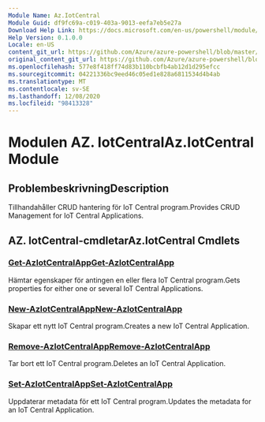 ```yaml
---
Module Name: Az.IotCentral
Module Guid: df9fc69a-c019-403a-9013-eefa7eb5e27a
Download Help Link: https://docs.microsoft.com/en-us/powershell/module/az.iotcentral
Help Version: 0.1.0.0
Locale: en-US
content_git_url: https://github.com/Azure/azure-powershell/blob/master/src/IotCentral/IotCentral/help/Az.IotCentral.md
original_content_git_url: https://github.com/Azure/azure-powershell/blob/master/src/IotCentral/IotCentral/help/Az.IotCentral.md
ms.openlocfilehash: 577e8f418ff74d83b110bcbfb4ab12d1d295efcc
ms.sourcegitcommit: 04221336bc9eed46c05ed1e828a6811534d4b4ab
ms.translationtype: MT
ms.contentlocale: sv-SE
ms.lasthandoff: 12/08/2020
ms.locfileid: "98413328"
---
```

# <span data-ttu-id="3e467-101">Modulen AZ. IotCentral</span><span class="sxs-lookup"><span data-stu-id="3e467-101">Az.IotCentral Module</span></span>
## <span data-ttu-id="3e467-102">Problembeskrivning</span><span class="sxs-lookup"><span data-stu-id="3e467-102">Description</span></span>
<span data-ttu-id="3e467-103">Tillhandahåller CRUD hantering för IoT Central program.</span><span class="sxs-lookup"><span data-stu-id="3e467-103">Provides CRUD Management for IoT Central Applications.</span></span>

## <span data-ttu-id="3e467-104">AZ. IotCentral-cmdletar</span><span class="sxs-lookup"><span data-stu-id="3e467-104">Az.IotCentral Cmdlets</span></span>
### [<span data-ttu-id="3e467-105">Get-AzIotCentralApp</span><span class="sxs-lookup"><span data-stu-id="3e467-105">Get-AzIotCentralApp</span></span>](Get-AzIotCentralApp.md)
<span data-ttu-id="3e467-106">Hämtar egenskaper för antingen en eller flera IoT Central program.</span><span class="sxs-lookup"><span data-stu-id="3e467-106">Gets properties for either one or several IoT Central Applications.</span></span>

### [<span data-ttu-id="3e467-107">New-AzIotCentralApp</span><span class="sxs-lookup"><span data-stu-id="3e467-107">New-AzIotCentralApp</span></span>](New-AzIotCentralApp.md)
<span data-ttu-id="3e467-108">Skapar ett nytt IoT Central program.</span><span class="sxs-lookup"><span data-stu-id="3e467-108">Creates a new IoT Central Application.</span></span>

### [<span data-ttu-id="3e467-109">Remove-AzIotCentralApp</span><span class="sxs-lookup"><span data-stu-id="3e467-109">Remove-AzIotCentralApp</span></span>](Remove-AzIotCentralApp.md)
<span data-ttu-id="3e467-110">Tar bort ett IoT Central program.</span><span class="sxs-lookup"><span data-stu-id="3e467-110">Deletes an IoT Central Application.</span></span>

### [<span data-ttu-id="3e467-111">Set-AzIotCentralApp</span><span class="sxs-lookup"><span data-stu-id="3e467-111">Set-AzIotCentralApp</span></span>](Set-AzIotCentralApp.md)
<span data-ttu-id="3e467-112">Uppdaterar metadata för ett IoT Central program.</span><span class="sxs-lookup"><span data-stu-id="3e467-112">Updates the metadata for an IoT Central Application.</span></span>


